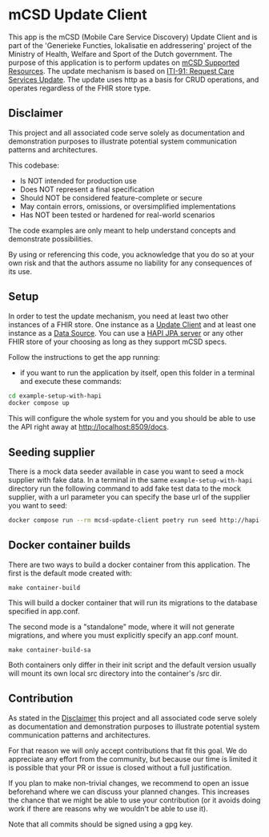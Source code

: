 # mCSD Update Client

This app is the mCSD (Mobile Care Service Discovery) Update Client and is part of
the 'Generieke Functies, lokalisatie en addressering' project of the Ministry of Health, Welfare and Sport of the Dutch government. The purpose of this application is
to perform updates on [mCSD Supported Resources](https://profiles.ihe.net/ITI/mCSD/index.html).
The update mechanism is based on [ITI-91: Request Care Services Update](https://profiles.ihe.net/ITI/mCSD/ITI-91.html).
The update uses http as a basis for CRUD operations, and operates regardless of
the FHIR store type.

## Disclaimer

This project and all associated code serve solely as documentation
and demonstration purposes to illustrate potential system
communication patterns and architectures.

This codebase:

- Is NOT intended for production use
- Does NOT represent a final specification
- Should NOT be considered feature-complete or secure
- May contain errors, omissions, or oversimplified implementations
- Has NOT been tested or hardened for real-world scenarios

The code examples are only meant to help understand concepts and demonstrate possibilities.

By using or referencing this code, you acknowledge that you do so at your own
risk and that the authors assume no liability for any consequences of its use.

## Setup

In order to test the update mechanism, you need at least two other instances of
a FHIR store. One instance as a [Update Client](https://profiles.ihe.net/ITI/mCSD/4.0.0-comment/volume-1.html#146113-update-client)
and at least one instance as a
[Data Source](https://profiles.ihe.net/ITI/mCSD/4.0.0-comment/volume-1.html#146114-data-source).
You can use a [HAPI JPA server](https://hapifhir.io/hapi-fhir/) or
any other FHIR store of your choosing as long as they support mCSD specs.

Follow the instructions to get the app running:

- if you want to run the application by itself, open this folder in a terminal and execute these commands:

```bash
cd example-setup-with-hapi
docker compose up
```

This will configure the whole system for you and you should be able to use the
API right away at <http://localhost:8509/docs>.

## Seeding supplier

There is a mock data seeder available in case you want to seed a mock supplier with fake data.
In a terminal in the same `example-setup-with-hapi` directory run the following command to add fake test data to the mock supplier,
with a url parameter you can specify the base url of the supplier you want to seed:

```bash
docker compose run --rm mcsd-update-client poetry run seed http://hapi-supplier:8080/fhir/
```

## Docker container builds

There are two ways to build a docker container from this application. The first is the default mode created with:

    make container-build

This will build a docker container that will run its migrations to the database specified in app.conf.

The second mode is a "standalone" mode, where it will not generate migrations, and where you must explicitly specify
an app.conf mount.

    make container-build-sa

Both containers only differ in their init script and the default version usually will mount its own local src directory
into the container's /src dir.

## Contribution

As stated in the [Disclaimer](#disclaimer) this project and all associated code serve solely as documentation and 
demonstration purposes to illustrate potential system communication patterns and architectures.

For that reason we will only accept contributions that fit this goal. We do appreciate any effort from the 
community, but because our time is limited it is possible that your PR or issue is closed without a full justification.

If you plan to make non-trivial changes, we recommend to open an issue beforehand where we can discuss your planned changes. This increases the chance that we might be able to use your contribution (or it avoids doing work if there are reasons why we wouldn't be able to use it).

Note that all commits should be signed using a gpg key.
